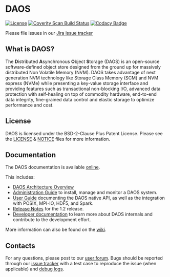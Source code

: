 # DAOS

[![License](https://img.shields.io/badge/License-BSD--2--Clause--Patent-blue.svg)](./LICENSE)
[![Coverity Scan Build Status](https://img.shields.io/coverity/scan/3015.svg)](https://scan.coverity.com/projects/daos-stack-daos)
[![Codacy Badge](https://api.codacy.com/project/badge/Grade/4163f52ec65e4ba8991208288a9a15a6)](https://www.codacy.com/app/johann.lombardi/daos?utm_source=github.com&amp;utm_medium=referral&amp;utm_content=daos-stack/daos&amp;utm_campaign=Badge_Grade)

Please file issues in our [Jira issue tracker](https://daosio.atlassian.net//secure/CreateIssue!default.jspa?selectedProjectId=11116)

## What is DAOS?

The **D**istributed **A**synchronous **O**bject **S**torage (DAOS) is an
open-source software-defined object store designed from the ground up for
massively distributed Non Volatile Memory (NVM). DAOS takes advantage of next
generation NVM technology like Storage Class Memory (SCM) and NVM express (NVMe)
while presenting a key-value storage interface and providing features such as
transactional non-blocking I/O, advanced data protection with self-healing on
top of commodity hardware, end-to-end data integrity, fine-grained data control
and elastic storage to optimize performance and cost.

## License

DAOS is licensed under the BSD-2-Clause Plus Patent License.
Please see the [LICENSE](./LICENSE) & [NOTICE](./NOTICE) files for more
information.

## Documentation

The DAOS documentation is available [online](https://docs.daos.io/v1.2/).

This includes:
* [DAOS Architecture Overview](https://docs.daos.io/v1.2/overview/terminology/)
* [Administration Guide](https://docs.daos.io/v1.2/admin/hardware/) to install, manage
  and monitor a DAOS system.
* [User Guide](https://docs.daos.io/v1.2/user/container/) documenting the
  DAOS native API, as well as the integration with POSIX, MPI-IO, HDF5, and Spark.
* [Release Notes](https://docs.daos.io/v1.2/release/release_notes/)
  for the 1.2 release.
* [Developer documentation](https://docs.daos.io/v1.2/dev/development/)
  to learn more about DAOS internals and contribute to the development effort.

More information can also be found on the [wiki](https://wiki.hpdd.intel.com/).

## Contacts

For any questions, please post to our [user forum](https://daos.groups.io/g/daos).
Bugs should be reported through our [issue tracker](http://jira.daos.io/)
with a test case to reproduce the issue (when applicable) and [debug logs](./doc/debugging.md).

